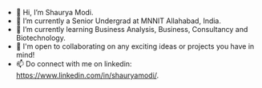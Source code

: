 - 👋 Hi, I’m Shaurya Modi.
- 👀 I’m currently a Senior Undergrad at MNNIT Allahabad, India.
- 🌱 I’m currently learning Business Analysis, Business, Consultancy and Biotechnology.
- 💞️ I'm open to collaborating on any exciting ideas or projects you have in mind!
- 📫 Do connect with me on linkedin: https://www.linkedin.com/in/shauryamodi/.

<!---
shm-sh/shm-sh is a ✨ special ✨ repository because its `README.md` (this file) appears on your GitHub profile.
You can click the Preview link to take a look at your changes.
--->
